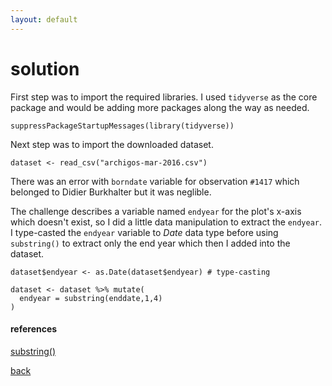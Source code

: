 ```yaml
---
layout: default
---
```


# solution

First step was to import the required libraries. I used ```tidyverse``` as the core package and would be adding more packages along the way as needed.

```
suppressPackageStartupMessages(library(tidyverse))
```

Next step was to import the downloaded dataset.

```
dataset <- read_csv("archigos-mar-2016.csv")
```

There was an error with `borndate` variable for observation `#1417` which belonged to Didier Burkhalter but it was neglible.

The challenge describes a variable named `endyear` for the plot's x-axis which doesn't exist, so I did a little data manipulation to extract the `endyear`. I type-casted the `endyear` variable to _Date_ data type before using `substring()` to extract only the end year which then I added into the dataset.

```
dataset$endyear <- as.Date(dataset$endyear) # type-casting

dataset <- dataset %>% mutate(
  endyear = substring(enddate,1,4)
)
```

#### references

[substring()](http://rfunction.com/archives/1692)

[back](./challenge.md)
